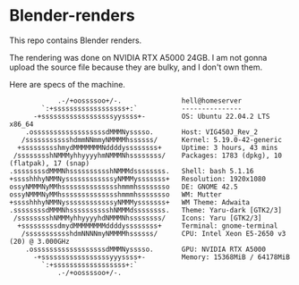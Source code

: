 # Blender-renders
This repo contains Blender renders.

The rendering was done on NVIDIA RTX A5000 24GB. I am not gonna upload the source file because they are bulky, and I don't own them.

Here are specs of the machine.

```
            .-/+oossssoo+/-.               hell@homeserver 
        `:+ssssssssssssssssss+:`           --------------- 
      -+ssssssssssssssssssyyssss+-         OS: Ubuntu 22.04.2 LTS x86_64 
    .ossssssssssssssssssdMMMNysssso.       Host: VIG450J_Rev_2 
   /ssssssssssshdmmNNmmyNMMMMhssssss/      Kernel: 5.19.0-42-generic 
  +ssssssssshmydMMMMMMMNddddyssssssss+     Uptime: 3 hours, 43 mins 
 /sssssssshNMMMyhhyyyyhmNMMMNhssssssss/    Packages: 1783 (dpkg), 10 (flatpak), 17 (snap) 
.ssssssssdMMMNhsssssssssshNMMMdssssssss.   Shell: bash 5.1.16 
+sssshhhyNMMNyssssssssssssyNMMMysssssss+   Resolution: 1920x1080 
ossyNMMMNyMMhsssssssssssssshmmmhssssssso   DE: GNOME 42.5 
ossyNMMMNyMMhsssssssssssssshmmmhssssssso   WM: Mutter 
+sssshhhyNMMNyssssssssssssyNMMMysssssss+   WM Theme: Adwaita 
.ssssssssdMMMNhsssssssssshNMMMdssssssss.   Theme: Yaru-dark [GTK2/3] 
 /sssssssshNMMMyhhyyyyhdNMMMNhssssssss/    Icons: Yaru [GTK2/3] 
  +sssssssssdmydMMMMMMMMddddyssssssss+     Terminal: gnome-terminal 
   /ssssssssssshdmNNNNmyNMMMMhssssss/      CPU: Intel Xeon E5-2650 v3 (20) @ 3.000GHz 
    .ossssssssssssssssssdMMMNysssso.       GPU: NVIDIA RTX A5000 
      -+sssssssssssssssssyyyssss+-         Memory: 15368MiB / 64178MiB 
        `:+ssssssssssssssssss+:`
            .-/+oossssoo+/-.                                       
```           

